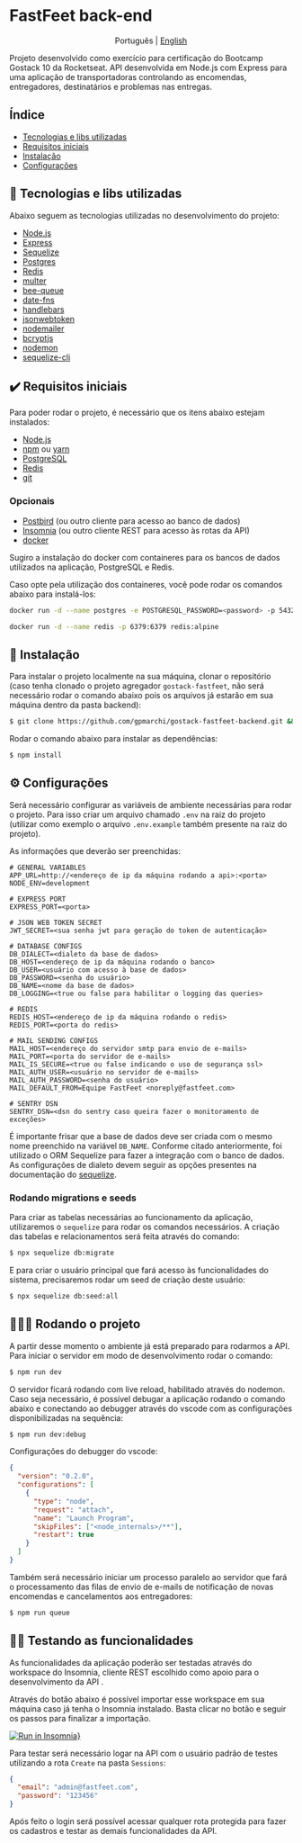 # FastFeet back-end

<p align="center">
  <span>Português</span> |
  <a href="https://github.com/gpmarchi/gostack-fastfeet-backend/lang/english">English</a>
</p>

Projeto desenvolvido como exercício para certificação do Bootcamp Gostack 10 da Rocketseat. API desenvolvida em Node.js com Express para uma aplicação de transportadoras controlando as encomendas, entregadores, destinatários e problemas nas entregas.

## Índice

- [Tecnologias e libs utilizadas](#-tecnologias-e-libs-utilizadas)
- [Requisitos iniciais](#-requisitos-iniciais)
- [Instalação](#-instalação)
- [Configurações](#-configurações)

## 🤖️ Tecnologias e libs utilizadas

Abaixo seguem as tecnologias utilizadas no desenvolvimento do projeto:

- [Node.js](https://nodejs.org/en/download/)
- [Express](https://expressjs.com/pt-br/)
- [Sequelize](https://sequelize.org/)
- [Postgres](https://www.postgresql.org/)
- [Redis](https://redis.io/)
- [multer](https://github.com/expressjs/multer)
- [bee-queue](https://github.com/bee-queue/bee-queue)
- [date-fns](https://date-fns.org/)
- [handlebars](https://handlebarsjs.com/)
- [jsonwebtoken](https://jwt.io/)
- [nodemailer](https://nodemailer.com/about/)
- [bcryptjs](https://github.com/dcodeIO/bcrypt.js#readme)
- [nodemon](https://nodemon.io/)
- [sequelize-cli](https://github.com/sequelize/cli)

## ✔️ Requisitos iniciais

Para poder rodar o projeto, é necessário que os itens abaixo estejam instalados:

- [Node.js](https://nodejs.org/en/download/)
- [npm](https://www.npmjs.com/get-npm) ou [yarn](https://classic.yarnpkg.com/en/docs/install/#mac-stable)
- [PostgreSQL](https://www.postgresql.org/download/)
- [Redis](https://redis.io/)
- [git](https://git-scm.com/downloads)

### Opcionais

- [Postbird](https://www.electronjs.org/apps/postbird) (ou outro cliente para acesso ao banco de dados)
- [Insomnia](https://insomnia.rest/download/) (ou outro cliente REST para acesso às rotas da API)
- [docker](https://www.docker.com/)

Sugiro a instalação do docker com containeres para os bancos de dados utilizados na aplicação, PostgreSQL e Redis.

Caso opte pela utilização dos containeres, você pode rodar os comandos abaixo para instalá-los:

```bash
docker run -d --name postgres -e POSTGRESQL_PASSWORD=<password> -p 5432:5432 postgres
```

```bash
docker run -d --name redis -p 6379:6379 redis:alpine
```

## 🔔️ Instalação

Para instalar o projeto localmente na sua máquina, clonar o repositório (caso tenha clonado o projeto agregador `gostack-fastfeet`, não será necessário rodar o comando abaixo pois os arquivos já estarão em sua máquina dentro da pasta backend):

```bash
$ git clone https://github.com/gpmarchi/gostack-fastfeet-backend.git && cd gostack-fastfeet-backend
```

Rodar o comando abaixo para instalar as dependências:

```bash
$ npm install
```

## ⚙️ Configurações

Será necessário configurar as variáveis de ambiente necessárias para rodar o projeto. Para isso criar um arquivo chamado `.env` na raiz do projeto (utilizar como exemplo o arquivo `.env.example` também presente na raiz do projeto).

As informações que deverão ser preenchidas:

```env
# GENERAL VARIABLES
APP_URL=http://<endereço de ip da máquina rodando a api>:<porta>
NODE_ENV=development

# EXPRESS PORT
EXPRESS_PORT=<porta>

# JSON WEB TOKEN SECRET
JWT_SECRET=<sua senha jwt para geração do token de autenticação>

# DATABASE CONFIGS
DB_DIALECT=<dialeto da base de dados>
DB_HOST=<endereço de ip da máquina rodando o banco>
DB_USER=<usuário com acesso à base de dados>
DB_PASSWORD=<senha do usuário>
DB_NAME=<nome da base de dados>
DB_LOGGING=<true ou false para habilitar o logging das queries>

# REDIS
REDIS_HOST=<endereço de ip da máquina rodando o redis>
REDIS_PORT=<porta do redis>

# MAIL SENDING CONFIGS
MAIL_HOST=<endereço do servidor smtp para envio de e-mails>
MAIL_PORT=<porta do servidor de e-mails>
MAIL_IS_SECURE=<true ou false indicando o uso de segurança ssl>
MAIL_AUTH_USER=<usuário no servidor de e-mails>
MAIL_AUTH_PASSWORD=<senha do usuário>
MAIL_DEFAULT_FROM=Equipe FastFeet <noreply@fastfeet.com>

# SENTRY DSN
SENTRY_DSN=<dsn do sentry caso queira fazer o monitoramento de exceções>
```

É importante frisar que a base de dados deve ser criada com o mesmo nome preenchido na variável `DB_NAME`. Conforme citado anteriormente, foi utilizado o ORM Sequelize para fazer a integração com o banco de dados. As configurações de dialeto devem seguir as opções presentes na documentação do [sequelize](https://sequelize.org/v5/manual/dialects.html).

### Rodando migrations e seeds

Para criar as tabelas necessárias ao funcionamento da aplicação, utilizaremos o `sequelize` para rodar os comandos necessários. A criação das tabelas e relacionamentos será feita através do comando:

```bash
$ npx sequelize db:migrate
```

E para criar o usuário principal que fará acesso às funcionalidades do sistema, precisaremos rodar um seed de criação deste usuário:

```bash
$ npx sequelize db:seed:all
```

## 🏃️🏃‍♀️️ Rodando o projeto

A partir desse momento o ambiente já está preparado para rodarmos a API. Para iniciar o servidor em modo de desenvolvimento rodar o comando:

```bash
$ npm run dev
```

O servidor ficará rodando com live reload, habilitado através do nodemon. Caso seja necessário, é possível debugar a aplicação rodando o comando abaixo e conectando ao debugger através do vscode com as configurações disponibilizadas na sequência:

```bash
$ npm run dev:debug
```

Configurações do debugger do vscode:

```json
{
  "version": "0.2.0",
  "configurations": [
    {
      "type": "node",
      "request": "attach",
      "name": "Launch Program",
      "skipFiles": ["<node_internals>/**"],
      "restart": true
    }
  ]
}
```

Também será necessário iniciar um processo paralelo ao servidor que fará o processamento das filas de envio de e-mails de notificação de novas encomendas e cancelamentos aos entregadores:

```bash
$ npm run queue
```

## 👨‍💻️ Testando as funcionalidades

As funcionalidades da aplicação poderão ser testadas através do workspace do Insomnia, cliente REST escolhido como apoio para o desenvolvimento da API .

Através do botão abaixo é possível importar esse workspace em sua máquina caso já tenha o Insomnia instalado. Basta clicar no botão e seguir os passos para finalizar a importação.

[![Run in Insomnia}](https://insomnia.rest/images/run.svg)](https://insomnia.rest/run/?label=Fastfeet%20API&uri=https%3A%2F%2Fraw.githubusercontent.com%2Fgpmarchi%2Fgostack-fastfeet-backend%2Fmaster%2Finsomnia-workspace.json)

Para testar será necessário logar na API com o usuário padrão de testes utilizando a rota `Create` na pasta `Sessions`:

```json
{
  "email": "admin@fastfeet.com",
  "password": "123456"
}
```

Após feito o login será possível acessar qualquer rota protegida para fazer os cadastros e testar as demais funcionalidades da API.
